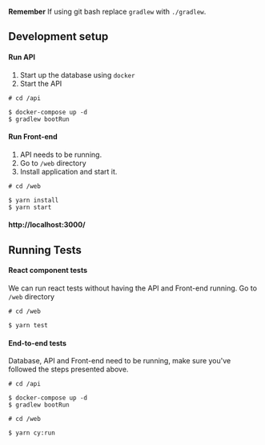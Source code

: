 **Remember** If using git bash replace `gradlew` with `./gradlew`.

## Development setup

#### Run API
1. Start up the database using `docker`
2. Start the API
```batch
# cd /api

$ docker-compose up -d
$ gradlew bootRun
```

#### Run Front-end
1. API needs to be running.
2. Go to `/web` directory
3. Install application and start it.

```batch
# cd /web

$ yarn install
$ yarn start
```

#### http://localhost:3000/


## Running Tests

#### React component tests
We can run react tests without having the API and Front-end running.
Go to `/web` directory
```batch
# cd /web

$ yarn test
```

#### End-to-end tests
Database, API and Front-end need to be running, make sure you've followed the steps presented above.
```batch
# cd /api

$ docker-compose up -d
$ gradlew bootRun

# cd /web

$ yarn cy:run
```
